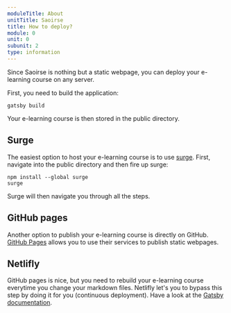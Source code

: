 ```yaml
---
moduleTitle: About
unitTitle: Saoirse
title: How to deploy?
module: 0
unit: 0
subunit: 2
type: information
---
```


Since Saoirse is nothing but a static webpage, you can deploy your e-learning course on any server.

First, you need to build the application:

```
gatsby build
```

Your e-learning course is then stored in the public directory. 

## Surge

The easiest option to host your e-learning course is to use [surge](https://surge.sh/). First, navigate into the public directory and then fire up surge:

```
npm install --global surge
surge
```

Surge will then navigate you through all the steps.

## GitHub pages

Another option to publish your e-learning course is directly on GitHub. [GitHub Pages](https://pages.github.com/) allows you to use their services to publish static webpages.

## Netlifly

GitHub pages is nice, but you need to rebuild your e-learning course everytime you change your markdown files. Netlifly let's you to bypass this step by doing it for you (continuous deployment). Have a look at the [Gatsby documentation](https://www.gatsbyjs.org/docs/hosting-on-netlify/). 


